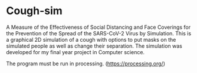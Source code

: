 # Cough-sim
A Measure of the Effectiveness of Social Distancing and Face Coverings for the Prevention of the Spread of the SARS-CoV-2 Virus by Simulation.
This is a graphical 2D simulation of a cough with options to put masks on the simulated people as well as change their separation. The simulation was developed for my final year project in Computer science.

The program must be run in processing. (https://processing.org/)
